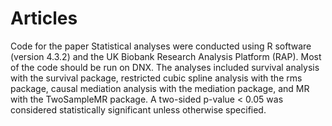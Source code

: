 # Articles
Code for the paper
Statistical analyses were conducted using R software (version 4.3.2) and the UK Biobank Research Analysis Platform (RAP). Most of the code should be run on DNX. The analyses included survival analysis with the survival package, restricted cubic spline analysis with the rms package, causal mediation analysis with the mediation package, and MR with the TwoSampleMR package. A two-sided p-value < 0.05 was considered statistically significant unless otherwise specified.
